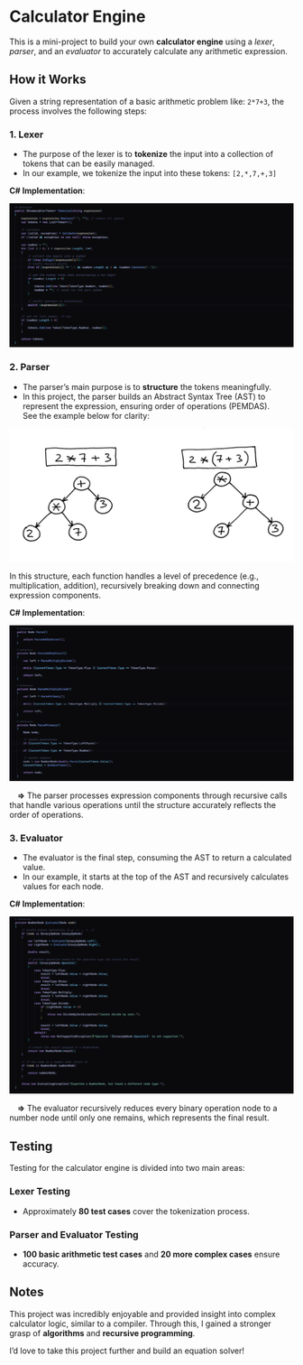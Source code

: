 # Calculator Engine

This is a mini-project to build your own **calculator engine** using a *lexer*, *parser*, and an *evaluator* to accurately calculate any arithmetic expression.

## How it Works

Given a string representation of a basic arithmetic problem like: `2*7+3`, the process involves the following steps:

### 1. Lexer

- The purpose of the lexer is to **tokenize** the input into a collection of tokens that can be easily managed.  
- In our example, we tokenize the input into these tokens: `[2,*,7,+,3]`

**C# Implementation**:

![lexer_implementation](./doc/lexer_implementation.png)

### 2. Parser

- The parser’s main purpose is to **structure** the tokens meaningfully.  
- In this project, the parser builds an Abstract Syntax Tree (AST) to represent the expression, ensuring order of operations (PEMDAS).  
See the example below for clarity:

![ast_example](./doc/ast_example.png)

In this structure, each function handles a level of precedence (e.g., multiplication, addition), recursively breaking down and connecting expression components.

**C# Implementation**:

![parser_implementation](./doc/parser_implementation.png)

&emsp;**=>** The parser processes expression components through recursive calls that handle various operations until the structure accurately reflects the order of operations.

### 3. Evaluator

- The evaluator is the final step, consuming the AST to return a calculated value.  
- In our example, it starts at the top of the AST and recursively calculates values for each node.

**C# Implementation**:

![evaluator_implementation](./doc/evaluator_implementation.png)

&emsp;**=>** The evaluator recursively reduces every binary operation node to a number node until only one remains, which represents the final result.

## Testing

Testing for the calculator engine is divided into two main areas:

### Lexer Testing

- Approximately **80 test cases** cover the tokenization process.

### Parser and Evaluator Testing

- **100 basic arithmetic test cases** and **20 more complex cases** ensure accuracy.

## Notes

This project was incredibly enjoyable and provided insight into complex calculator logic, similar to a compiler. Through this, I gained a stronger grasp of **algorithms** and **recursive programming**.

I’d love to take this project further and build an equation solver!
